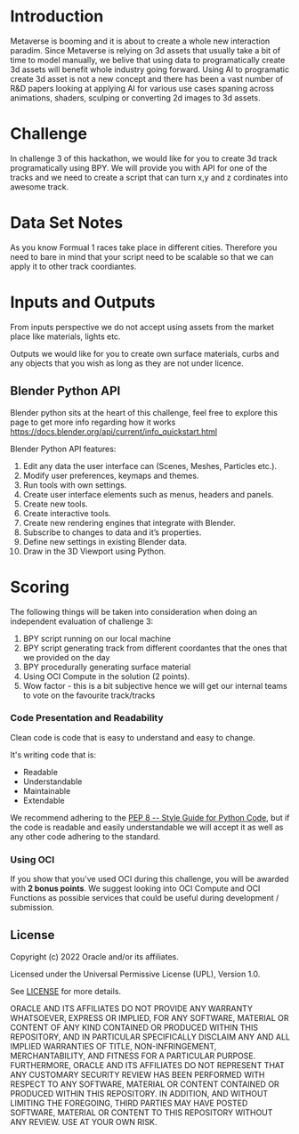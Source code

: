 # Introduction
Metaverse is booming and it is about to create a whole new interaction paradim. 
Since Metaverse is relying on 3d assets that usually take a bit of time to model manually, we belive that using data to programatically create 3d assets will benefit whole industry going forward. Using AI to programatic  create 3d asset is not a new concept and there has been a vast number of R&D papers looking at applying AI for various use cases spaning across animations, shaders, sculping or converting 2d images to 3d assets.

# Challenge
In challenge 3 of this hackathon, we would like for you to create 3d track programatically using BPY.
We will provide you with API for one of the tracks and we need to create a script that can turn x,y and z cordinates into awesome track.

<!-- data structure picture -->


# Data Set Notes
As you know Formual 1 races take place in different cities. Therefore you need to bare in mind that your script need to be scalable so that we can apply it to other track coordiantes.

# Inputs and Outputs

From inputs perspective we do not accept using assets from the market place like materials, lights etc.

Outputs we would like for you to create own surface materials, curbs and any objects that you wish as long as they are not under licence.

## Blender Python API
Blender python sits at the heart of this challenge, feel free to explore this page to get more info regarding how it works
https://docs.blender.org/api/current/info_quickstart.html

Blender Python API features:
1. Edit any data the user interface can (Scenes, Meshes, Particles etc.).
2. Modify user preferences, keymaps and themes.
3. Run tools with own settings.
4. Create user interface elements such as menus, headers and panels.
5. Create new tools.
6. Create interactive tools.
7. Create new rendering engines that integrate with Blender.
8. Subscribe to changes to data and it’s properties.
9. Define new settings in existing Blender data.
10. Draw in the 3D Viewport using Python.

# Scoring
The following things will be taken into consideration when doing an independent evaluation of challenge 3:
1. BPY script running on our local machine
2. BPY script generating track from different coordantes that the ones that we provided on the day
3. BPY procedurally generating surface material
4. Using OCI Compute in the solution (2 points).
5. Wow factor - this is a bit subjective hence we will get our internal teams to vote on the favourite track/tracks

### Code Presentation and Readability

Clean code is code that is easy to understand and easy to change.

It's writing code that is:
- Readable
- Understandable
- Maintainable
- Extendable

We recommend adhering to the [PEP 8 -- Style Guide for Python Code](https://www.python.org/dev/peps/pep-0008/#naming-conventions), but if the code is readable and easily understandable we will accept it as well as any other code adhering to the standard.

### Using OCI

If you show that you've used OCI during this challenge, you will be awarded with **2 bonus points**. We suggest looking into OCI Compute and OCI Functions as possible services that could be useful during development / submission.

## License
Copyright (c) 2022 Oracle and/or its affiliates.

Licensed under the Universal Permissive License (UPL), Version 1.0.

See [LICENSE](LICENSE) for more details.

ORACLE AND ITS AFFILIATES DO NOT PROVIDE ANY WARRANTY WHATSOEVER, EXPRESS OR IMPLIED, FOR ANY SOFTWARE, MATERIAL OR CONTENT OF ANY KIND CONTAINED OR PRODUCED WITHIN THIS REPOSITORY, AND IN PARTICULAR SPECIFICALLY DISCLAIM ANY AND ALL IMPLIED WARRANTIES OF TITLE, NON-INFRINGEMENT, MERCHANTABILITY, AND FITNESS FOR A PARTICULAR PURPOSE. FURTHERMORE, ORACLE AND ITS AFFILIATES DO NOT REPRESENT THAT ANY CUSTOMARY SECURITY REVIEW HAS BEEN PERFORMED WITH RESPECT TO ANY SOFTWARE, MATERIAL OR CONTENT CONTAINED OR PRODUCED WITHIN THIS REPOSITORY. IN ADDITION, AND WITHOUT LIMITING THE FOREGOING, THIRD PARTIES MAY HAVE POSTED SOFTWARE, MATERIAL OR CONTENT TO THIS REPOSITORY WITHOUT ANY REVIEW. USE AT YOUR OWN RISK. 